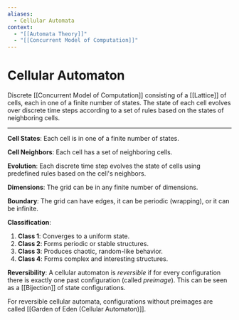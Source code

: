 ```yaml
---
aliases:
  - Cellular Automata
context:
  - "[[Automata Theory]]"
  - "[[Concurrent Model of Computation]]"
---
```


# Cellular Automaton

Discrete [[Concurrent Model of Computation]] consisting of a [[Lattice]] of cells, each in one of a finite number of states. The state of each cell evolves over discrete time steps according to a set of rules based on the states of neighboring cells.

---

**Cell States**: Each cell is in one of a finite number of states.

**Cell Neighbors**: Each cell has a set of neighboring cells.

**Evolution**: Each discrete time step evolves the state of cells using predefined rules based on the cell's neighbors.

**Dimensions**: The grid can be in any finite number of dimensions.

**Boundary**: The grid can have edges, it can be periodic (wrapping), or it can be infinite.

**Classification**:

1. **Class 1**: Converges to a uniform state.
2. **Class 2**: Forms periodic or stable structures.
3. **Class 3**: Produces chaotic, random-like behavior.
4. **Class 4**: Forms complex and interesting structures.

**Reversibility**:
A cellular automaton is _reversible_ if for every configuration there is exactly one past configuration (called _preimage_). This can be seen as a [[Bijection]] of state configurations.

For reversible cellular automata, configurations without preimages are called [[Garden of Eden (Cellular Automaton)]].
